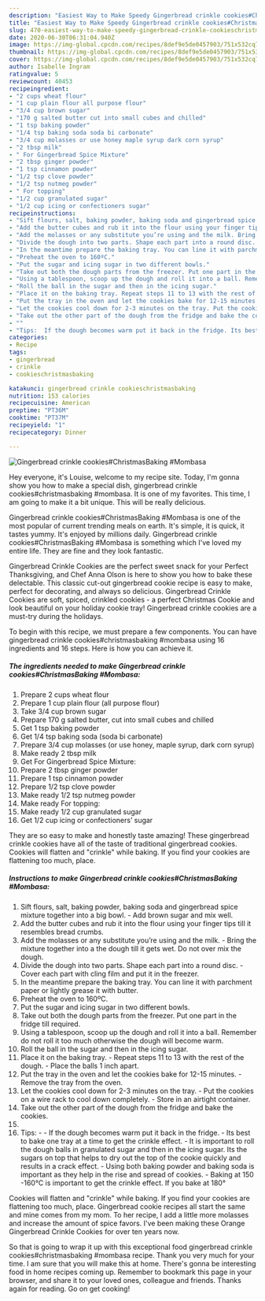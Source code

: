 ```yaml
---
description: "Easiest Way to Make Speedy Gingerbread crinkle cookies#ChristmasBaking #Mombasa"
title: "Easiest Way to Make Speedy Gingerbread crinkle cookies#ChristmasBaking #Mombasa"
slug: 470-easiest-way-to-make-speedy-gingerbread-crinkle-cookieschristmasbaking-mombasa
date: 2020-06-30T06:31:04.940Z
image: https://img-global.cpcdn.com/recipes/8def9e5de0457903/751x532cq70/gingerbread-crinkle-cookieschristmasbaking-mombasa-recipe-main-photo.jpg
thumbnail: https://img-global.cpcdn.com/recipes/8def9e5de0457903/751x532cq70/gingerbread-crinkle-cookieschristmasbaking-mombasa-recipe-main-photo.jpg
cover: https://img-global.cpcdn.com/recipes/8def9e5de0457903/751x532cq70/gingerbread-crinkle-cookieschristmasbaking-mombasa-recipe-main-photo.jpg
author: Isabelle Ingram
ratingvalue: 5
reviewcount: 40453
recipeingredient:
- "2 cups wheat flour"
- "1 cup plain flour all purpose flour"
- "3/4 cup brown sugar"
- "170 g salted butter cut into small cubes and chilled"
- "1 tsp baking powder"
- "1/4 tsp baking soda soda bi carbonate"
- "3/4 cup molasses or use honey maple syrup dark corn syrup"
- "2 tbsp milk"
- " For Gingerbread Spice Mixture"
- "2 tbsp ginger powder"
- "1 tsp cinnamon powder"
- "1/2 tsp clove powder"
- "1/2 tsp nutmeg powder"
- " For topping"
- "1/2 cup granulated sugar"
- "1/2 cup icing or confectioners sugar"
recipeinstructions:
- "Sift flours, salt, baking powder, baking soda and gingerbread spice mixture together into a big bowl. Add brown sugar and mix well."
- "Add the butter cubes and rub it into the flour using your finger tips till it resembles bread crumbs."
- "Add the molasses or any substitute you’re using and the milk. Bring the mixture together into a the dough till it gets wet. Do not over mix the dough."
- "Divide the dough into two parts. Shape each part into a round disc.  Cover each part with cling film and put it in the freezer."
- "In the meantime prepare the baking tray. You can line it with parchment paper or lightly grease it with butter."
- "Preheat the oven to 160ºC."
- "Put the sugar and icing sugar in two different bowls."
- "Take out both the dough parts from the freezer. Put one part in the fridge till required."
- "Using a tablespoon, scoop up the dough and roll it into a ball. Remember do not roll it too much otherwise the dough will become warm."
- "Roll the ball in the sugar and then in the icing sugar."
- "Place it on the baking tray. Repeat steps 11 to 13 with the rest of the dough.  Place the balls 1 inch apart."
- "Put the tray in the oven and let the cookies bake for 12-15 minutes. Remove the tray from the oven."
- "Let the cookies cool down for 2-3 minutes on the tray. Put the cookies on a wire rack to cool down completely. Store in an airtight container."
- "Take out the other part of the dough from the fridge and bake the cookies."
- ""
- "Tips:  If the dough becomes warm put it back in the fridge. Its best to bake one tray at a time to get the crinkle effect. It is important to roll the dough balls in granulated sugar and then in the icing sugar. Its the sugars on top that helps to dry out the top of the cookie quickly and results in a crack effect. Using both baking powder and baking soda is important as they help in the rise and spread of cookies.  Baking at 150 -160°C is important to get the crinkle effect. If you bake at 180°"
categories:
- Recipe
tags:
- gingerbread
- crinkle
- cookieschristmasbaking

katakunci: gingerbread crinkle cookieschristmasbaking 
nutrition: 153 calories
recipecuisine: American
preptime: "PT36M"
cooktime: "PT37M"
recipeyield: "1"
recipecategory: Dinner

---
```



![Gingerbread crinkle cookies#ChristmasBaking #Mombasa](https://img-global.cpcdn.com/recipes/8def9e5de0457903/751x532cq70/gingerbread-crinkle-cookieschristmasbaking-mombasa-recipe-main-photo.jpg)

Hey everyone, it's Louise, welcome to my recipe site. Today, I'm gonna show you how to make a special dish, gingerbread crinkle cookies#christmasbaking #mombasa. It is one of my favorites. This time, I am going to make it a bit unique. This will be really delicious.

Gingerbread crinkle cookies#ChristmasBaking #Mombasa is one of the most popular of current trending meals on earth. It's simple, it is quick, it tastes yummy. It's enjoyed by millions daily. Gingerbread crinkle cookies#ChristmasBaking #Mombasa is something which I've loved my entire life. They are fine and they look fantastic.

Gingerbread Crinkle Cookies are the perfect sweet snack for your Perfect Thanksgiving, and Chef Anna Olson is here to show you how to bake these delectable. This classic cut-out gingerbread cookie recipe is easy to make, perfect for decorating, and always so delicious. Gingerbread Crinkle Cookies are soft, spiced, crinkled cookies - a perfect Christmas Cookie and look beautiful on your holiday cookie tray! Gingerbread crinkle cookies are a must-try during the holidays.


To begin with this recipe, we must prepare a few components. You can have gingerbread crinkle cookies#christmasbaking #mombasa using 16 ingredients and 16 steps. Here is how you can achieve it.

<!--inarticleads1-->

##### The ingredients needed to make Gingerbread crinkle cookies#ChristmasBaking #Mombasa:

1. Prepare 2 cups wheat flour
1. Prepare 1 cup plain flour (all purpose flour)
1. Take 3/4 cup brown sugar
1. Prepare 170 g salted butter, cut into small cubes and chilled
1. Get 1 tsp baking powder
1. Get 1/4 tsp baking soda (soda bi carbonate)
1. Prepare 3/4 cup molasses (or use honey, maple syrup, dark corn syrup)
1. Make ready 2 tbsp milk
1. Get  For Gingerbread Spice Mixture:
1. Prepare 2 tbsp ginger powder
1. Prepare 1 tsp cinnamon powder
1. Prepare 1/2 tsp clove powder
1. Make ready 1/2 tsp nutmeg powder
1. Make ready  For topping:
1. Make ready 1/2 cup granulated sugar
1. Get 1/2 cup icing or confectioners’ sugar


They are so easy to make and honestly taste amazing! These gingerbread crinkle cookies have all of the taste of traditional gingerbread cookies. Cookies will flatten and &#34;crinkle&#34; while baking. If you find your cookies are flattening too much, place. 

<!--inarticleads2-->

##### Instructions to make Gingerbread crinkle cookies#ChristmasBaking #Mombasa:

1. Sift flours, salt, baking powder, baking soda and gingerbread spice mixture together into a big bowl. - Add brown sugar and mix well.
1. Add the butter cubes and rub it into the flour using your finger tips till it resembles bread crumbs.
1. Add the molasses or any substitute you’re using and the milk. - Bring the mixture together into a the dough till it gets wet. Do not over mix the dough.
1. Divide the dough into two parts. Shape each part into a round disc.  - Cover each part with cling film and put it in the freezer.
1. In the meantime prepare the baking tray. You can line it with parchment paper or lightly grease it with butter.
1. Preheat the oven to 160ºC.
1. Put the sugar and icing sugar in two different bowls.
1. Take out both the dough parts from the freezer. Put one part in the fridge till required.
1. Using a tablespoon, scoop up the dough and roll it into a ball. Remember do not roll it too much otherwise the dough will become warm.
1. Roll the ball in the sugar and then in the icing sugar.
1. Place it on the baking tray. - Repeat steps 11 to 13 with the rest of the dough.  - Place the balls 1 inch apart.
1. Put the tray in the oven and let the cookies bake for 12-15 minutes. - Remove the tray from the oven.
1. Let the cookies cool down for 2-3 minutes on the tray. - Put the cookies on a wire rack to cool down completely. - Store in an airtight container.
1. Take out the other part of the dough from the fridge and bake the cookies.
1. 
1. Tips: -  - If the dough becomes warm put it back in the fridge. - Its best to bake one tray at a time to get the crinkle effect. - It is important to roll the dough balls in granulated sugar and then in the icing sugar. Its the sugars on top that helps to dry out the top of the cookie quickly and results in a crack effect. - Using both baking powder and baking soda is important as they help in the rise and spread of cookies.  - Baking at 150 -160°C is important to get the crinkle effect. If you bake at 180°


Cookies will flatten and &#34;crinkle&#34; while baking. If you find your cookies are flattening too much, place. Gingerbread cookie recipes all start the same and mine comes from my mom. To her recipe, I add a little more molasses and increase the amount of spice favors. I&#39;ve been making these Orange Gingerbread Crinkle Cookies for over ten years now. 

So that is going to wrap it up with this exceptional food gingerbread crinkle cookies#christmasbaking #mombasa recipe. Thank you very much for your time. I am sure that you will make this at home. There's gonna be interesting food in home recipes coming up. Remember to bookmark this page in your browser, and share it to your loved ones, colleague and friends. Thanks again for reading. Go on get cooking!
